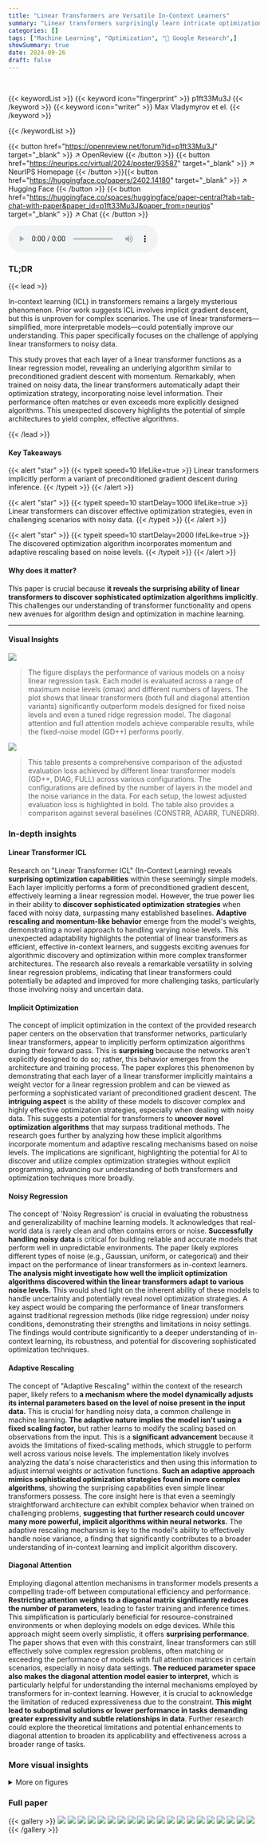 ```yaml
---
title: "Linear Transformers are Versatile In-Context Learners"
summary: "Linear transformers surprisingly learn intricate optimization algorithms, even surpassing baselines on noisy regression problems, showcasing their unexpected learning capabilities."
categories: []
tags: ["Machine Learning", "Optimization", "🏢 Google Research",]
showSummary: true
date: 2024-09-26
draft: false
---
```


<br>

{{< keywordList >}}
{{< keyword icon="fingerprint" >}} p1ft33Mu3J {{< /keyword >}}
{{< keyword icon="writer" >}} Max Vladymyrov et el. {{< /keyword >}}
 
{{< /keywordList >}}

{{< button href="https://openreview.net/forum?id=p1ft33Mu3J" target="_blank" >}}
↗ OpenReview
{{< /button >}}
{{< button href="https://neurips.cc/virtual/2024/poster/93587" target="_blank" >}}
↗ NeurIPS Homepage
{{< /button >}}{{< button href="https://huggingface.co/papers/2402.14180" target="_blank" >}}
↗ Hugging Face
{{< /button >}}
{{< button href="https://huggingface.co/spaces/huggingface/paper-central?tab=tab-chat-with-paper&paper_id=p1ft33Mu3J&paper_from=neurips" target="_blank" >}}
↗ Chat
{{< /button >}}



<audio controls>
    <source src="https://ai-paper-reviewer.com/p1ft33Mu3J/podcast.wav" type="audio/wav">
    Your browser does not support the audio element.
</audio>


### TL;DR


{{< lead >}}

In-context learning (ICL) in transformers remains a largely mysterious phenomenon.  Prior work suggests ICL involves implicit gradient descent, but this is unproven for complex scenarios. The use of linear transformers—simplified, more interpretable models—could potentially improve our understanding. This paper specifically focuses on the challenge of applying linear transformers to noisy data.

This study proves that each layer of a linear transformer functions as a linear regression model, revealing an underlying algorithm similar to preconditioned gradient descent with momentum.  Remarkably, when trained on noisy data, the linear transformers automatically adapt their optimization strategy, incorporating noise level information.  Their performance often matches or even exceeds more explicitly designed algorithms. This unexpected discovery highlights the potential of simple architectures to yield complex, effective algorithms.

{{< /lead >}}


#### Key Takeaways

{{< alert "star" >}}
{{< typeit speed=10 lifeLike=true >}} Linear transformers implicitly perform a variant of preconditioned gradient descent during inference. {{< /typeit >}}
{{< /alert >}}

{{< alert "star" >}}
{{< typeit speed=10 startDelay=1000 lifeLike=true >}} Linear transformers can discover effective optimization strategies, even in challenging scenarios with noisy data. {{< /typeit >}}
{{< /alert >}}

{{< alert "star" >}}
{{< typeit speed=10 startDelay=2000 lifeLike=true >}} The discovered optimization algorithm incorporates momentum and adaptive rescaling based on noise levels. {{< /typeit >}}
{{< /alert >}}

#### Why does it matter?
This paper is crucial because **it reveals the surprising ability of linear transformers to discover sophisticated optimization algorithms implicitly**. This challenges our understanding of transformer functionality and opens new avenues for algorithm design and optimization in machine learning.

------
#### Visual Insights



![](https://ai-paper-reviewer.com/p1ft33Mu3J/figures_6_1.jpg)

> The figure displays the performance of various models on a noisy linear regression task.  Each model is evaluated across a range of maximum noise levels (σmax) and different numbers of layers.  The plot shows that linear transformers (both full and diagonal attention variants) significantly outperform models designed for fixed noise levels and even a tuned ridge regression model.  The diagonal attention and full attention models achieve comparable results, while the fixed-noise model (GD++) performs poorly.





![](https://ai-paper-reviewer.com/p1ft33Mu3J/tables_17_1.jpg)

> This table presents a comprehensive comparison of the adjusted evaluation loss achieved by different linear transformer models (GD++, DIAG, FULL) across various configurations. The configurations are defined by the number of layers in the model and the noise variance in the data. For each setup, the lowest adjusted evaluation loss is highlighted in bold. The table also provides a comparison against several baselines (CONSTRR, ADARR, TUNEDRR).





### In-depth insights


#### Linear Transformer ICL
Research on "Linear Transformer ICL" (In-Context Learning) reveals **surprising optimization capabilities** within these seemingly simple models.  Each layer implicitly performs a form of preconditioned gradient descent, effectively learning a linear regression model.  However, the true power lies in their ability to **discover sophisticated optimization strategies** when faced with noisy data, surpassing many established baselines.  **Adaptive rescaling and momentum-like behavior** emerge from the model's weights, demonstrating a novel approach to handling varying noise levels. This unexpected adaptability highlights the potential of linear transformers as efficient, effective in-context learners, and suggests exciting avenues for algorithmic discovery and optimization within more complex transformer architectures. The research also reveals a remarkable versatility in solving linear regression problems, indicating that linear transformers could potentially be adapted and improved for more challenging tasks, particularly those involving noisy and uncertain data.

#### Implicit Optimization
The concept of implicit optimization in the context of the provided research paper centers on the observation that transformer networks, particularly linear transformers, appear to implicitly perform optimization algorithms during their forward pass.  This is **surprising** because the networks aren't explicitly designed to do so; rather, this behavior emerges from the architecture and training process. The paper explores this phenomenon by demonstrating that each layer of a linear transformer implicitly maintains a weight vector for a linear regression problem and can be viewed as performing a sophisticated variant of preconditioned gradient descent.  The **intriguing aspect** is the ability of these models to discover complex and highly effective optimization strategies, especially when dealing with noisy data.  This suggests a potential for transformers to **uncover novel optimization algorithms** that may surpass traditional methods. The research goes further by analyzing how these implicit algorithms incorporate momentum and adaptive rescaling mechanisms based on noise levels.  The implications are significant, highlighting the potential for AI to discover and utilize complex optimization strategies without explicit programming, advancing our understanding of both transformers and optimization techniques more broadly.

#### Noisy Regression
The concept of 'Noisy Regression' is crucial in evaluating the robustness and generalizability of machine learning models.  It acknowledges that real-world data is rarely clean and often contains errors or noise.  **Successfully handling noisy data** is critical for building reliable and accurate models that perform well in unpredictable environments.  The paper likely explores different types of noise (e.g., Gaussian, uniform, or categorical) and their impact on the performance of linear transformers as in-context learners.  **The analysis might investigate how well the implicit optimization algorithms discovered within the linear transformers adapt to various noise levels.**  This would shed light on the inherent ability of these models to handle uncertainty and potentially reveal novel optimization strategies.  A key aspect would be comparing the performance of linear transformers against traditional regression methods (like ridge regression) under noisy conditions, demonstrating their strengths and limitations in noisy settings.  The findings would contribute significantly to a deeper understanding of in-context learning, its robustness, and potential for discovering sophisticated optimization techniques.

#### Adaptive Rescaling
The concept of "Adaptive Rescaling" within the context of the research paper, likely refers to **a mechanism where the model dynamically adjusts its internal parameters based on the level of noise present in the input data.**  This is crucial for handling noisy data, a common challenge in machine learning.  **The adaptive nature implies the model isn't using a fixed scaling factor,** but rather learns to modify the scaling based on observations from the input. This is a **significant advancement** because it avoids the limitations of fixed-scaling methods, which struggle to perform well across various noise levels.  The implementation likely involves analyzing the data's noise characteristics and then using this information to adjust internal weights or activation functions.  **Such an adaptive approach mimics sophisticated optimization strategies found in more complex algorithms**, showing the surprising capabilities even simple linear transformers possess.  The core insight here is that even a seemingly straightforward architecture can exhibit complex behavior when trained on challenging problems, **suggesting that further research could uncover many more powerful, implicit algorithms within neural networks.**  The adaptive rescaling mechanism is key to the model's ability to effectively handle noise variance, a finding that significantly contributes to a broader understanding of in-context learning and implicit algorithm discovery.

#### Diagonal Attention
Employing diagonal attention mechanisms in transformer models presents a compelling trade-off between computational efficiency and performance.  **Restricting attention weights to a diagonal matrix significantly reduces the number of parameters**, leading to faster training and inference times. This simplification is particularly beneficial for resource-constrained environments or when deploying models on edge devices.  While this approach might seem overly simplistic, it offers **surprising performance**.  The paper shows that even with this constraint, linear transformers can still effectively solve complex regression problems, often matching or exceeding the performance of models with full attention matrices in certain scenarios, especially in noisy data settings.  **The reduced parameter space also makes the diagonal attention model easier to interpret**, which is particularly helpful for understanding the internal mechanisms employed by transformers for in-context learning. However, it is crucial to acknowledge the limitation of reduced expressiveness due to the constraint.  **This might lead to suboptimal solutions or lower performance in tasks demanding greater expressivity and subtle relationships in data**.  Further research could explore the theoretical limitations and potential enhancements to diagonal attention to broaden its applicability and effectiveness across a broader range of tasks.


### More visual insights

<details>
<summary>More on figures
</summary>


![](https://ai-paper-reviewer.com/p1ft33Mu3J/figures_7_1.jpg)

> This figure compares the performance of different models (GD++, Diag, Full, ConstRR, AdaRR, TunedRR) on a noisy linear regression task.  It shows how the adjusted evaluation loss varies with the number of layers in the model and different maximum noise levels (σmax). The key takeaway is that linear transformers (Diag and Full) significantly outperform simpler baselines, especially with higher noise levels and a greater number of layers.


![](https://ai-paper-reviewer.com/p1ft33Mu3J/figures_8_1.jpg)

> This figure displays the in-context learning performance of various models on noisy linear regression problems with different numbers of layers and noise variance distributions.  The top section shows the overall loss for models with different layer counts and a per-variance profile for 7-layer models. The bottom section presents per-variance profiles for models with varying layer counts (2-7 layers).  The shaded gray regions indicate in-distribution noise variance. The plot helps to analyze how the model performance changes as the number of layers and the noise variance change.


![](https://ai-paper-reviewer.com/p1ft33Mu3J/figures_9_1.jpg)

> This figure shows the weight matrices (Q and P) for a 4-layer linear transformer with full parametrization. The model was trained using categorical noise with values of 1 and 3.  The top half displays the Q matrix across layers 0-3, while the bottom half displays the P matrix across the same layers. Each subplot represents a layer, showing the weight matrix's values as a heatmap.  The color scale represents the magnitude of the weights, with darker colors indicating larger magnitudes. The visualization helps understand how the weights evolve across layers during the learning process within the linear transformer model for this specific noise distribution.


![](https://ai-paper-reviewer.com/p1ft33Mu3J/figures_16_1.jpg)

> The figure displays the adjusted evaluation loss for linear transformer models (GD++, Diag, Full) with varying numbers of layers (1 to 7) trained on data with mixed noise variance.  The x-axis represents the number of layers, and the y-axis shows the adjusted evaluation loss. Each line represents a different number of layers, and the shaded area around each line shows the variance over 5 training seeds. The figure demonstrates that, for all model types, the loss consistently decreases as the number of layers increases, indicating that the models learn effectively from the noisy data, with a more consistent and accurate decrease in error as the number of layers increases.


![](https://ai-paper-reviewer.com/p1ft33Mu3J/figures_17_1.jpg)

> This figure shows the unadjusted evaluation loss for different models as a function of the noise variance.  The unadjusted loss is calculated directly from the loss function, without any adjustments for the oracle loss (the best possible solution given the noise variance).  It is difficult to compare the methods using this loss because the scale of the loss is heavily influenced by the amount of noise.


![](https://ai-paper-reviewer.com/p1ft33Mu3J/figures_18_1.jpg)

> This figure shows the performance of three different linear transformer models (GD++, Diag, and Full) across various noise levels (variance σ) and different numbers of layers.  The x-axis represents the variance of the noise, and the y-axis represents the adjusted evaluation loss. Each line represents the model's performance after a specific number of layers, allowing a visualization of how model performance changes as layers are added and as noise levels vary.  The shaded regions represent the standard deviation. It reveals how the models' ability to handle noise changes with increasing depth and reveals different behaviors and convergence patterns for each model type.


</details>






### Full paper

{{< gallery >}}
<img src="https://ai-paper-reviewer.com/p1ft33Mu3J/1.png" class="grid-w50 md:grid-w33 xl:grid-w25" />
<img src="https://ai-paper-reviewer.com/p1ft33Mu3J/2.png" class="grid-w50 md:grid-w33 xl:grid-w25" />
<img src="https://ai-paper-reviewer.com/p1ft33Mu3J/3.png" class="grid-w50 md:grid-w33 xl:grid-w25" />
<img src="https://ai-paper-reviewer.com/p1ft33Mu3J/4.png" class="grid-w50 md:grid-w33 xl:grid-w25" />
<img src="https://ai-paper-reviewer.com/p1ft33Mu3J/5.png" class="grid-w50 md:grid-w33 xl:grid-w25" />
<img src="https://ai-paper-reviewer.com/p1ft33Mu3J/6.png" class="grid-w50 md:grid-w33 xl:grid-w25" />
<img src="https://ai-paper-reviewer.com/p1ft33Mu3J/7.png" class="grid-w50 md:grid-w33 xl:grid-w25" />
<img src="https://ai-paper-reviewer.com/p1ft33Mu3J/8.png" class="grid-w50 md:grid-w33 xl:grid-w25" />
<img src="https://ai-paper-reviewer.com/p1ft33Mu3J/9.png" class="grid-w50 md:grid-w33 xl:grid-w25" />
<img src="https://ai-paper-reviewer.com/p1ft33Mu3J/10.png" class="grid-w50 md:grid-w33 xl:grid-w25" />
<img src="https://ai-paper-reviewer.com/p1ft33Mu3J/11.png" class="grid-w50 md:grid-w33 xl:grid-w25" />
<img src="https://ai-paper-reviewer.com/p1ft33Mu3J/12.png" class="grid-w50 md:grid-w33 xl:grid-w25" />
<img src="https://ai-paper-reviewer.com/p1ft33Mu3J/13.png" class="grid-w50 md:grid-w33 xl:grid-w25" />
<img src="https://ai-paper-reviewer.com/p1ft33Mu3J/14.png" class="grid-w50 md:grid-w33 xl:grid-w25" />
<img src="https://ai-paper-reviewer.com/p1ft33Mu3J/15.png" class="grid-w50 md:grid-w33 xl:grid-w25" />
<img src="https://ai-paper-reviewer.com/p1ft33Mu3J/16.png" class="grid-w50 md:grid-w33 xl:grid-w25" />
<img src="https://ai-paper-reviewer.com/p1ft33Mu3J/17.png" class="grid-w50 md:grid-w33 xl:grid-w25" />
<img src="https://ai-paper-reviewer.com/p1ft33Mu3J/18.png" class="grid-w50 md:grid-w33 xl:grid-w25" />
<img src="https://ai-paper-reviewer.com/p1ft33Mu3J/19.png" class="grid-w50 md:grid-w33 xl:grid-w25" />
<img src="https://ai-paper-reviewer.com/p1ft33Mu3J/20.png" class="grid-w50 md:grid-w33 xl:grid-w25" />
{{< /gallery >}}